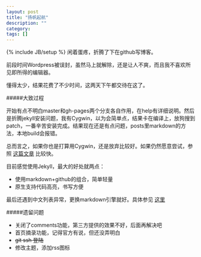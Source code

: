 ```yaml
---
layout: post
title: "扬帆起航"
description: ""
category: 
tags: []
---
```

{% include JB/setup %}
闲着蛋疼，折腾了下在github写博客。

前段时间Wordpress被误封，虽然马上就解除，还是让人不爽，而且我不喜欢所见即所得的编辑器。

懂得太少，结果花费了不少时间，这两天下午都交待在这了。

#####大致过程

开始有点不明白master和gh-pages两个分支各自作用，在help有详细说明。然后是折腾jekyll安装问题，我有Cygwin，以为会简单点，结果卡在编译上，放狗搜到patch，一番辛苦安装完成。结果现在还是有点问题，posts里markdown的方法，本地build会报错。

总而言之，如果你也是打算用Cygwin，还是放弃比较好。如果仍然愿意尝试，参照 [这篇文章](http://matt.scharley.me/2012/03/10/windows-cygwin-and-jekyll.html) 比较快。

目前感觉使用Jekyll，最大的好处就两点：

+ 使用markdown+github的组合，简单轻量
+ 原生支持代码高亮，书写方便 

最后还遇到中文列表异常，更换markdown引擎就好。具体参见 [这里](http://zzzely.com/blog/2012/11/14/build-blog-with-jekyll-bootstrap/)

#####遗留问题
+ 关闭了comments功能，第三方提供的效果不好，后面再解决吧
+ 首页摘录功能，记得官方有说，但还没弄明白
+ <s>git ssh 登陆</s>
+ 修改主题，添加rss图标
